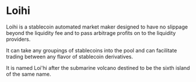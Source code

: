 # Loihi
Loihi is a stablecoin automated market maker designed to have no slippage beyond the liquidity fee and to pass arbitrage profits on to the liquidity providers.

It can take any groupings of stablecoins into the pool and can facilitate trading between any flavor of stablecoin derivatives.

It is named Loi'hi after the submarine volcano destined to be the sixth island of the same name.